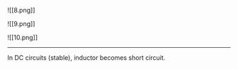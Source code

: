 ![[8.png]]


![[9.png]]


![[10.png]]


----

In DC circuits (stable), inductor becomes short circuit.